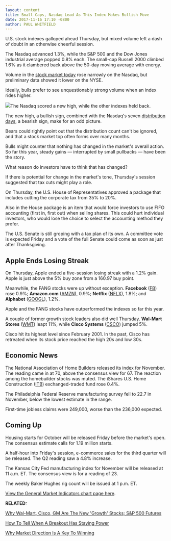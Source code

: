 ```yaml
---
layout: content
title: Small Caps, Nasdaq Lead As This Index Makes Bullish Move
date: 2017-11-16 17:10 -0800
author: PAUL WHITFIELD
---
```






U.S. stock indexes galloped ahead Thursday, but mixed volume left a dash of doubt in an otherwise cheerful session.




The Nasdaq advanced 1.3%, while the S&P 500 and the Dow Jones industrial average popped 0.8% each. The small-cap Russell 2000 climbed 1.6% as it clambered back above the 50-day moving average with energy.


Volume in the [stock market today](https://www.investors.com/category/market-trend/stock-market-today/) rose narrowly on the Nasdaq, but preliminary data showed it lower on the NYSE.


Ideally, bulls prefer to see unquestionably strong volume when an index rides higher.


![](https://www.investors.com/wp-content/uploads/2017/11/MP111617.png)The Nasdaq scored a new high, while the other indexes held back.


The new high, a bullish sign, combined with the Nasdaq's seven [distribution days](https://www.investors.com/how-to-invest/investors-corner/how-to-spot-a-stock-market-top/), a bearish sign, make for an odd picture.


Bears could rightly point out that the distribution count can't be ignored, and that a stock market top often forms over many months.


Bulls might counter that nothing has changed in the market's overall action. So far this year, steady gains — interrupted by small pullbacks — have been the story.


What reason do investors have to think that has changed?


If there is potential for change in the market's tone, Thursday's session suggested that tax cuts might play a role.


On Thursday, the U.S. House of Representatives approved a package that includes cutting the corporate tax from 35% to 20%.


Also in the House package is an item that would force investors to use FIFO accounting (first in, first out) when selling shares. This could hurt individual investors, who would lose the choice to select the accounting method they prefer.


The U.S. Senate is still groping with a tax plan of its own. A committee vote is expected Friday and a vote of the full Senate could come as soon as just after Thanksgiving.


Apple Ends Losing Streak
------------------------


On Thursday, Apple ended a five-session losing streak with a 1.2% gain. Apple is just above the 5% buy zone from a 160.97 buy point.


Meanwhile, the FANG stocks were up without exception. **Facebook** ([FB](https://research.investors.com/quote.aspx?symbol=FB)) rose 0.9%; **Amazon.com** ([AMZN](https://research.investors.com/quote.aspx?symbol=AMZN)), 0.9%; **Netflix** ([NFLX](https://research.investors.com/quote.aspx?symbol=NFLX)), 1.8%; and **Alphabet** ([GOOGL](https://research.investors.com/quote.aspx?symbol=GOOGL)), 1.2%.


Apple and the FANG stocks have outperformed the indexes so far this year.


A couple of former growth stock leaders also did well Thursday. **Wal-Mart Stores** ([WMT](https://research.investors.com/quote.aspx?symbol=WMT)) leapt 11%, while **Cisco Systems** ([CSCO](https://research.investors.com/quote.aspx?symbol=CSCO)) jumped 5%.


Cisco hit its highest level since February 2001. In the past, Cisco has retreated when its stock price reached the high 20s and low 30s.


Economic News
-------------


The National Association of Home Builders released its index for November. The reading came in at 70, above the consensus view for 67. The reaction among the homebuilder stocks was muted. The iShares U.S. Home Construction ([ITB](https://research.investors.com/quote.aspx?symbol=ITB)) exchanged-traded fund rose 0.4%.


The Philadelphia Federal Reserve manufacturing survey fell to 22.7 in November, below the lowest estimate in the range.


First-time jobless claims were 249,000, worse than the 236,000 expected.


Coming Up
---------


Housing starts for October will be released Friday before the market's open. The consensus estimate calls for 1.19 million starts.


A half-hour into Friday's session, e-commerce sales for the third quarter will be released. The Q2 reading saw a 4.8% increase.


The Kansas City Fed manufacturing index for November will be released at 11 a.m. ET. The consensus view is for a reading of 23.


The weekly Baker Hughes rig count will be issued at 1 p.m. ET.


[View the General Market Indicators chart page here](https://www.investors.com/wp-content/uploads/2017/11/IBD1611152557GMI.pdf).


**RELATED:**


[Why Wal-Mart, Cisco, GM Are The New 'Growth' Stocks; S&P 500 Futures](https://www.investors.com/market-trend/stock-market-today/the-new-growth-stocks-are-wal-mart-cisco-gm-sp-500-futures/)


[How To Tell When A Breakout Has Staying Power](https://www.investors.com/stock-lists/sector-leaders/chart-reading-101-support-at-10-week-line-good-to-see-post-breakout/)


[Why Market Direction Is A Key To Winning](https://www.investors.com/how-to-invest/investors-corner/the-m-in-can-slim-why-market-direction-is-key-to-winning-in-stocks/)




